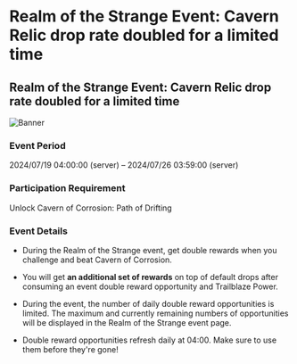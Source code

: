 # Realm of the Strange Event: Cavern Relic drop rate doubled for a limited time
## Realm of the Strange Event: Cavern Relic drop rate doubled for a limited time
![Banner](https://sdk.hoyoverse.com/upload/ann/2024/05/22/fba39da2942fe360176de0c99a78509d_7337147988906339685.png)

### Event Period

2024/07/19 04:00:00 (server) – 2024/07/26 03:59:00 (server)

### Participation Requirement

Unlock Cavern of Corrosion: Path of Drifting

### Event Details

- During the Realm of the Strange event, get double rewards when you challenge and beat Cavern of Corrosion.

- You will get **an additional set of rewards** on top of default drops after consuming an event double reward opportunity and Trailblaze Power.

- During the event, the number of daily double reward opportunities is limited. The maximum and currently remaining numbers of opportunities will be displayed in the Realm of the Strange event page.

- Double reward opportunities refresh daily at 04:00. Make sure to use them before they're gone!
